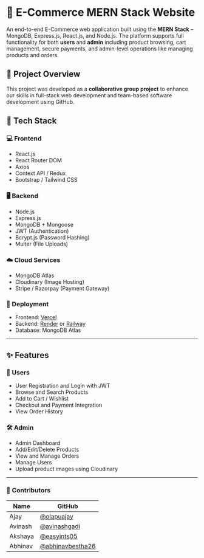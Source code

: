 # 🛒 E-Commerce MERN Stack Website

An end-to-end E-Commerce web application built using the **MERN Stack** – MongoDB, Express.js, React.js, and Node.js. The platform supports full functionality for both **users** and **admin** including product browsing, cart management, secure payments, and admin-level operations like managing products and orders.

## 📌 Project Overview

This project was developed as a **collaborative group project** to enhance our skills in full-stack web development and team-based software development using GitHub.

## 🔧 Tech Stack

### 💻 Frontend
- React.js
- React Router DOM
- Axios
- Context API / Redux
- Bootstrap / Tailwind CSS

### 🖥️ Backend
- Node.js
- Express.js
- MongoDB + Mongoose
- JWT (Authentication)
- Bcrypt.js (Password Hashing)
- Multer (File Uploads)

### ☁️ Cloud Services
- MongoDB Atlas
- Cloudinary (Image Hosting)
- Stripe / Razorpay (Payment Gateway)

### 🚀 Deployment
- Frontend: [Vercel](https://vercel.com/)
- Backend: [Render](https://render.com/) or [Railway](https://railway.app/)
- Database: MongoDB Atlas

---

## ✨ Features

### 👥 Users
- User Registration and Login with JWT
- Browse and Search Products
- Add to Cart / Wishlist
- Checkout and Payment Integration
- View Order History

### 🛠️ Admin
- Admin Dashboard
- Add/Edit/Delete Products
- View and Manage Orders
- Manage Users
- Upload product images using Cloudinary

---
### 🤝 Contributors

| Name       | GitHub                                     |
| ---------- | ------------------------------------------ |
| Ajay       | [@olapuajay](https://github.com/olapuajay) |
| Avinash | [@avinashgadi](https://github.com/avinashgadi)   |
| Akshaya | [@easyints05](https://github.com/easyints05)   |
| Abhinav | [@abhinavbestha26](https://github.com/abhinavbestha26)   |


